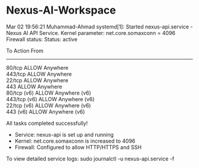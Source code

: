 # Nexus-AI-Workspace
Mar 02 19:56:21 Muhammad-Ahmad systemd[1]: Started nexus-api.service - Nexus AI API Service.
Kernel parameter:
net.core.somaxconn = 4096
Firewall status:
Status: active

To                         Action      From
--                         ------      ----
80/tcp                     ALLOW       Anywhere                  
443/tcp                    ALLOW       Anywhere                  
22/tcp                     ALLOW       Anywhere                  
443                        ALLOW       Anywhere                  
80/tcp (v6)                ALLOW       Anywhere (v6)             
443/tcp (v6)               ALLOW       Anywhere (v6)             
22/tcp (v6)                ALLOW       Anywhere (v6)             
443 (v6)                   ALLOW       Anywhere (v6)             


All tasks completed successfully!
- Service: nexus-api is set up and running
- Kernel: net.core.somaxconn is increased to 4096
- Firewall: Configured to allow HTTP/HTTPS and SSH

To view detailed service logs: sudo journalctl -u nexus-api.service -f
